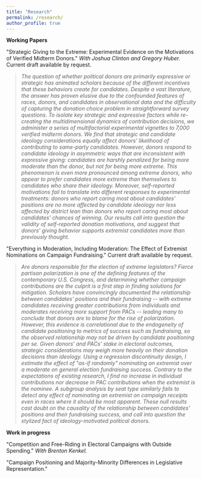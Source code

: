 ```yaml
---
title: "Research"
permalink: /research/
author_profile: true
---
```


**Working Papers**
  
"Strategic Giving to the Extreme: Experimental Evidence on the Motivations of Verified Midterm Donors." *With Joshua Clinton and Gregory Huber.* Current draft available by request.

> *The question of whether political donors are primarily expressive or strategic has animated scholars because of the different incentives that these behaviors create for candidates. Despite a vast literature, the answer has proven elusive due to the confounded features of races, donors, and candidates in observational data and the difficulty of capturing the donation choice problem in straightforward survey questions. To isolate key strategic and expressive factors while re-creating the multidimensional dynamics of contribution decisions, we administer a series of multifactorial experimental vignettes to 7,000 verified midterm donors. We find that strategic and candidate ideology considerations equally affect donors’ likelihood of contributing to same-party candidates. However, donors respond to candidate ideology in asymmetric ways that are inconsistent with expressive giving: candidates are harshly penalized for being more moderate than the donor, but not for being more extreme. This phenomenon is even more pronounced among extreme donors, who appear to prefer candidates more extreme than themselves to candidates who share their ideology. Moreover, self-reported motivations fail to translate into different responses to experimental treatments: donors who report caring most about candidates’ positions are no more affected by candidate ideology nor less affected by district lean than donors who report caring most about candidates’ chances of winning. Our results call into question the validity of self-reported donation motivations, and suggest that donors’ giving behavior supports extremist candidates more than previously thought.*

"Everything in Moderation, Including Moderation: The Effect of Extremist Nominations on Campaign Fundraising." Current draft available by request.

> *Are donors responsible for the election of extreme legislators? Fierce partisan polarization is one of the defining features of the contemporary U.S. Congress, and determining whether campaign contributions are the culprit is a first step in finding solutions for mitigation. Scholars have convincingly documented the relationship between candidates' positions and their fundraising -- with extreme candidates receiving greater contributions from individuals and moderates receiving more support from PACs -- leading many to conclude that donors are to blame for the rise of polarization. However, this evidence is correlational due to the endogeneity of candidate positioning to metrics of success such as fundraising, so the observed relationship may not be driven by candidate positioning per se. Given donors' and PACs' stake in electoral outcomes, strategic considerations may weigh more heavily on their donation decisions than ideology. Using a regression discontinuity design, I estimate the effect of "as-if randomly" nominating an extremist over a moderate on general election fundraising success. Contrary to the expectations of existing research, I find no increase in individual contributions nor decrease in PAC contributions when the extremist is the nominee. A subgroup analysis by seat type similarly fails to detect any effect of nominating an extremist on campaign receipts even in races where it should be most apparent. These null results cast doubt on the causality of the relationship between candidates' positions and their fundraising success, and call into question the stylized fact of ideology-motivated political donors.*

**Work in progress**
  
"Competition and Free-Riding in Electoral Campaigns with Outside Spending." *With Brenton Kenkel.*

"Campaign Positioning and Majority-Minority Differences in Legislative Representation."



